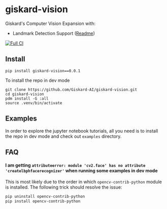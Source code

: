 # giskard-vision

Giskard's Computer Vision Expansion with:
- Landmark Detection Support ([Readme](https://github.com/Giskard-AI/giskard-vision/blob/main/giskard_vision/landmark_detection/Readme.md))

[![Full CI](https://github.com/Giskard-AI/giskard-vision/actions/workflows/build-python.yml/badge.svg)](https://github.com/Giskard-AI/giskard-vision/actions/workflows/build-python.yml)

## Install

```
pip install giskard-vision==0.0.1
```

To install the repo in dev mode
```shell
git clone https://github.com/Giskard-AI/giskard-vision.git
cd giskard-vision
pdm install -G :all
source .venv/bin/activate
```

## Examples

In order to explore the jupyter notebook tutorials, all you need is to install the repo in dev mode and check out `examples` directory.

## FAQ

#### I am getting `attributeerror: module 'cv2.face' has no attribute 'createlbphfacerecognizer'` when running some examples in dev mode
This is most likely due to the order in which `opencv-contrib-python` module is installed. The following trick should resolve the issue:
```bash
pip uninstall opencv-contrib-python
pip install opencv-contrib-python
```
